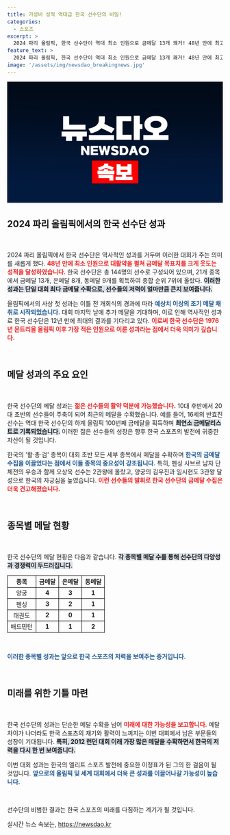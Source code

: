 ```yaml
---
title: 가성비 성적 역대급 한국 선수단의 비밀!
categories:
  - 스포츠
excerpt: >
  2024 파리 올림픽, 한국 선수단이 역대 최소 인원으로 금메달 13개 쾌거! 48년 만에 최고 성적을 기록하며 젊은 피들이 메달 행진을 이끌다. 이들의 기적 같은 성과는 한국 스포츠의 재기를 알리는 신호탄이 될 수 있다!
feature_text: >
  2024 파리 올림픽, 한국 선수단이 역대 최소 인원으로 금메달 13개 쾌거! 48년 만에 최고 성적을 기록하며 젊은 피들이 메달 행진을 이끌다. 이들의 기적 같은 성과는 한국 스포츠의 재기를 알리는 신호탄이 될 수 있다!
image: '/assets/img/newsdao_breakingnews.jpg'
---
```


<p><img src="/assets/img/newsdao_breakingnews.jpg" alt="koreaapp 속보" /></p>

<h2 data-ke-size="size26">2024 파리 올림픽에서의 한국 선수단 성과</h2>

<p data-ke-size="size16">&nbsp;</p>

<p>2024 파리 올림픽에서 한국 선수단은 역사적인 성과를 거두며 이러한 대회가 주는 의미를 새롭게 했다. <b><span style="color: #ee2323;">48년 만에 최소 인원으로 대활약을 펼쳐 금메달 목표치를 크게 웃도는 성적을 달성하였습니다.</span></b> 한국 선수단은 총 144명의 선수로 구성되어 있으며, 21개 종목에서 금메달 13개, 은메달 8개, 동메달 9개를 획득하여 종합 순위 7위에 올랐다. <b><span style="background-color: #21538527;">이러한 성과는 단일 대회 최다 금메달 수확으로, 선수들의 저력이 얼마만큼 큰지 보여줍니다.</span></b></p>

<p>올림픽에서의 사상 첫 성과는 이틀 전 개회식의 경과에 따라 <b><span style="color: #1a5490;">예상치 이상의 조기 메달 채취로 시작되었습니다.</span></b> 대회 마지막 날에 추가 메달을 기대하며, 이로 인해 역사적인 성과로 한국 선수단은 12년 만에 최대의 결과를 기다리고 있다. <b><span style="color: #ee2323;">이로써 한국 선수단은 1976년 몬트리올 올림픽 이후 가장 적은 인원으로 이룬 성과라는 점에서 더욱 의미가 깊습니다.</span></b></p>

<p data-ke-size="size16">&nbsp;</p>

<h2 data-ke-size="size26">메달 성과의 주요 요인</h2>

<p data-ke-size="size16">&nbsp;</p>

<p>한국 선수단의 메달 성과는 <b><span style="color: #ee2323;">젊은 선수들의 활약 덕분에 가능했습니다.</span></b> 10대 후반에서 20대 초반의 선수들이 주축이 되어 최근의 메달을 수확했습니다. 예를 들어, 16세의 반효진 선수는 역대 한국 선수단의 하계 올림픽 100번째 금메달을 획득하며 <b><span style="background-color: #21538527;">최연소 금메달리스트로 기록되었습니다.</span></b> 이러한 젊은 선수들의 성장은 향후 한국 스포츠의 발전에 귀중한 자산이 될 것입니다.</p>

<p>한국의 '활·총·검' 종목이 대회 초반 모든 세부 종목에서 메달을 수확하며 <b><span style="color: #1a5490;">한국의 금메달 수집을 이끌었다는 점에서 이들 종목의 중요성이 강조됩니다.</span></b> 특히, 펜싱 사브르 남자 단체전의 우승과 함께 오상욱 선수는 2관왕에 올랐고, 양궁의 김우진과 임시현도 3관왕 달성으로 한국의 자긍심을 높였습니다. <b><span style="color: #ee2323;">이런 선수들의 발휘로 한국 선수단의 금메달 수집은 더욱 견고해졌습니다.</span></b></p>

<p data-ke-size="size16">&nbsp;</p>

<h2 data-ke-size="size26">종목별 메달 현황</h2>

<p data-ke-size="size16">&nbsp;</p>

<p>한국 선수단의 메달 현황은 다음과 같습니다. <b><span style="background-color: #21538527;">각 종목별 메달 수를 통해 선수단의 다양성과 경쟁력이 두드러집니다.</span></b> </p>

<table style="width: 100%; border-collapse: collapse;">
  <tr>
      <th style="text-align: center; border: 1px solid black;">종목</th>
      <th style="text-align: center; border: 1px solid black;">금메달</th>
      <th style="text-align: center; border: 1px solid black;">은메달</th>
      <th style="text-align: center; border: 1px solid black;">동메달</th>
  </tr>
  <tr>
      <td style="text-align: center; border: 1px solid black;">양궁</td>
      <td style="text-align: center; border: 1px solid black;"><b>4</b></td>
      <td style="text-align: center; border: 1px solid black;"><b>3</b></td>
      <td style="text-align: center; border: 1px solid black;"><b>1</b></td>
  </tr>
  <tr>
      <td style="text-align: center; border: 1px solid black;">펜싱</td>
      <td style="text-align: center; border: 1px solid black;"><b>3</b></td>
      <td style="text-align: center; border: 1px solid black;"><b>2</b></td>
      <td style="text-align: center; border: 1px solid black;"><b>1</b></td>
  </tr>
  <tr>
      <td style="text-align: center; border: 1px solid black;">태권도</td>
      <td style="text-align: center; border: 1px solid black;"><b>2</b></td>
      <td style="text-align: center; border: 1px solid black;"><b>0</b></td>
      <td style="text-align: center; border: 1px solid black;"><b>1</b></td>
  </tr>
  <tr>
      <td style="text-align: center; border: 1px solid black;">배드민턴</td>
      <td style="text-align: center; border: 1px solid black;"><b>1</b></td>
      <td style="text-align: center; border: 1px solid black;"><b>1</b></td>
      <td style="text-align: center; border: 1px solid black;"><b>2</b></td>
  </tr>
</table>

<p data-ke-size="size16">&nbsp;</p>

<p><b><span style="color: #1a5490;">이러한 종목별 성과는 앞으로 한국 스포츠의 저력을 보여주는 증거입니다.</span></b> </p>

<p data-ke-size="size16">&nbsp;</p>

<h2 data-ke-size="size26">미래를 위한 기틀 마련</h2>

<p data-ke-size="size16">&nbsp;</p>

<p>한국 선수단의 성과는 단순한 메달 수확을 넘어 <b><span style="color: #ee2323;">미래에 대한 가능성을 보고합니다.</span></b> 메달 차이가 나더라도 한국 스포츠의 재기와 활력이 느껴지는 이번 대회에서 남은 부문들의 성장이 기대됩니다. <b><span style="background-color: #21538527;">특히, 2012 런던 대회 이래 가장 많은 메달을 수확하면서 한국의 저력을 다시 한 번 보여줍니다.</span></b> </p>

<p>이번 대회 성과는 한국의 엘리트 스포츠 발전에 중요한 이정표가 된 그의 한 걸음이 될 것입니다. <b><span style="color: #1a5490;">앞으로의 올림픽 및 세계 대회에서 더욱 큰 성과를 이끌어나갈 가능성이 높습니다.</span></b></p>

<p data-ke-size="size16">&nbsp;</p>

<p><span>선수단의 비범한 결과는 한국 스포츠의 미래를 다짐하는 계기가 될 것입니다.</span> </p>
실시간 뉴스 속보는, <a href="https://newsdao.kr" rel="dofollow">https://newsdao.kr</a>


